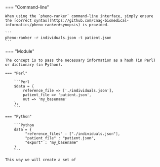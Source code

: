 === "Command-line"

    When using the `pheno-ranker` command-line interface, simply ensure the [correct syntax](https://github.com/cnag-biomedical-informatics/pheno-ranker#synopsis) is provided.

    ```
    pheno-ranker -r individuals.json -t patient.json
    ```

=== "Module"

    The concept is to pass the necessary information as a hash (in Perl) or dictionary (in Python).

    === "Perl"

        ```Perl
        $data = {
            reference_file => ['./individuals.json'],
            patient_file => 'patient.json',
            out => 'my_basename'
        };
        ```

    === "Python"

        ```Python
        data = {
             "reference_files" : ["./individuals.json"],
             "patient_file" : "patient.json",
             "export" : "my_basename"
        }
        ```

    This way we will create a set of
